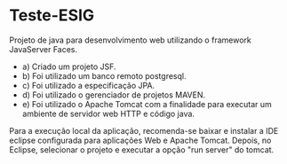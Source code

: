 # Teste-ESIG

Projeto de java para desenvolvimento web utilizando o framework JavaServer Faces. 

- a) Criado um projeto JSF.
- b) Foi utilizado um banco remoto postgresql.
- c) Foi utilizado a especificação JPA.
- d) Foi utilizado o gerenciador de projetos MAVEN.
- e) Foi utilizado o Apache Tomcat com a finalidade para executar um ambiente de servidor web HTTP e código java.


Para a execução local da aplicação, recomenda-se baixar e instalar a IDE eclipse configurada para aplicações Web e Apache Tomcat. Depois, no Eclipse, selecionar o projeto e executar a opção "run server" do tomcat.
